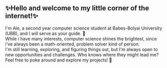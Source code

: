 
## ✨Hello and welcome to my little corner of the internet!✨
I'm Ale, a second year computer science student at  Babes-Bolyai University (UBB), and I will serve as your guide. 📍<br>
While i have many interests, computer science shines the brightest, since i've always been a math-oriented, problem solver kind of person. <br>
I'm still learning, exploring, and figuring things out, but I'm always open to new opportunities and challenges. Who knows where they might lead me?<br>
Feel free to poke around and explore my projects! 🎀<br>
<!--**AleValeRacz/AleValeRacz** is a ✨ _special_ ✨ repository because its `README.md` (this file) appears on your GitHub profile.

Here are some ideas to get you started:

- 🔭 I’m currently working on ...
- 🌱 I’m currently learning ...
- 👯 I’m looking to collaborate on ...
- 🤔 I’m looking for help with ...
- 💬 Ask me about ...
- 📫 How to reach me: ...
- 😄 Pronouns: ...
- ⚡ Fun fact: ...
-->
